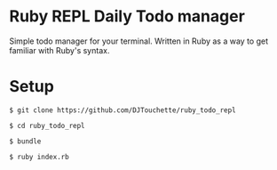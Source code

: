 # Ruby REPL Daily Todo manager

Simple todo manager for your terminal. Written in Ruby as a way to get familiar
with Ruby's syntax.

# Setup
`$ git clone https://github.com/DJTouchette/ruby_todo_repl`

`$ cd ruby_todo_repl`

`$ bundle`

`$ ruby index.rb`
